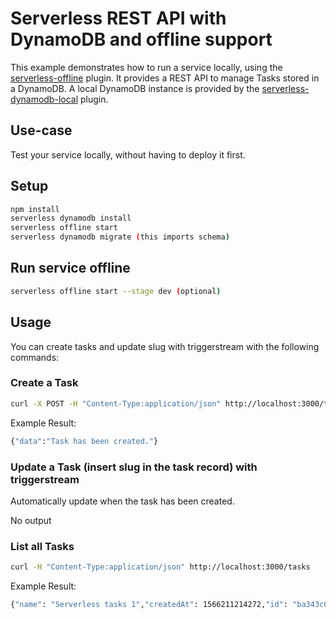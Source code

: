 # Serverless REST API with DynamoDB and offline support

This example demonstrates how to run a service locally, using the
[serverless-offline](https://github.com/dherault/serverless-offline) plugin. It
provides a REST API to manage Tasks stored in a DynamoDB.
A local DynamoDB instance is provided by the
[serverless-dynamodb-local](https://github.com/99xt/serverless-dynamodb-local)
plugin.

## Use-case

Test your service locally, without having to deploy it first.

## Setup

```bash
npm install
serverless dynamodb install
serverless offline start
serverless dynamodb migrate (this imports schema)
```

## Run service offline

```bash
serverless offline start --stage dev (optional)
```

## Usage

You can create tasks and update slug with triggerstream with the following commands:

### Create a Task

```bash
curl -X POST -H "Content-Type:application/json" http://localhost:3000/tasks --data '{ "name": "Serverless tasks 1" }'
```

Example Result:
```bash
{"data":"Task has been created."}
```

### Update a Task (insert slug in the task record) with triggerstream

Automatically update when the task has been created.

No output

### List all Tasks

```bash
curl -H "Content-Type:application/json" http://localhost:3000/tasks
```

Example Result:
```bash
{"name": "Serverless tasks 1","createdAt": 1566211214272,"id": "ba343c00-c26d-11e9-a601-cd53305d4681","slug": "Serverless-tasks-1","updatedAt": 1566211214272}
```